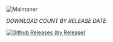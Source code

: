 ![Maintaner](https://img.shields.io/badge/maintainer-XtremeOrnob-blue)

*_DOWNLOAD COUNT BY RELEASE DATE_*

[![Github Releases (by Release)](https://img.shields.io/github/downloads/XO-Builds/ArrowOS/20211016/total.svg)](https://github.com/XO-Builds/ArrowOS/releases)
